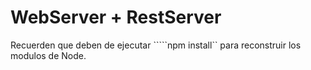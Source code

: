 # WebServer + RestServer


Recuerden que deben de ejecutar `````npm install`` para reconstruir los modulos de Node.



